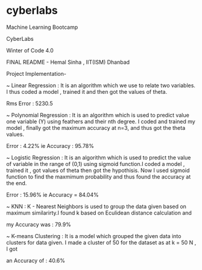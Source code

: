 # cyberlabs
Machine Learning Bootcamp

CyberLabs

Winter of Code 4.0

FINAL README
         - Hemal Sinha , IIT(ISM) Dhanbad



Project Implementation-

~ Linear Regression : It is an algorithm which we use to relate two variables.
I thus coded a model , trained it and then got the values of theta.

Rms Error : 5230.5


~ Polynomial Regression : It is an algorithm which is used to predict value one 
variable (Y) using feathers and their nth degree.
I coded and trained my model , finally got the maximum accuracy at n=3, and
thus got the theta values.

Error : 4.22%
ie Accuracy : 95.78%


~ Logistic Regression : It is an algorithm which is used to predict the value of
variable in the range of (0,1) using sigmoid function.I coded a model , trained
it , got values of theta then got the hypothisis. Now I used sigmoid function
to find the maxmimum probability and thus found the accuracy at the end.

Error : 15.96%
ie Accuracy = 84.04%


~ KNN : K - Nearest Neighbors is used to group the data given based on maximum
similarirty.I found k based on Eculidean distance calculation and 

my Accuracy was : 79.9%


~ K-means Clustering : It is a model which grouped the given data into clusters
for data given. I made a cluster of 50 for the dataset as at k = 50 N , I got

an Accuracy of : 40.6% 
